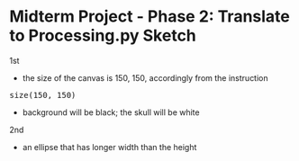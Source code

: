# Midterm Project - Phase 2: Translate to Processing.py Sketch

1st
- the size of the canvas is 150, 150, accordingly from the instruction
<pre>
size(150, 150)
</pre>
- background will be black; the skull will be white

2nd
- an ellipse that has longer width than the height